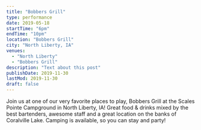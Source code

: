 ```yaml
---
title: "Bobbers Grill"
type: performance
date: 2019-05-18
startTime: "6pm"
endTime: "10pm"
location: "Bobbers Grill"
city: "North Liberty, IA"
venues:
  - "North Liberty"
  - "Bobbers Grill"
description: "Text about this post"
publishDate: 2019-11-30
lastMod: 2019-11-30
draft: false
---
```

Join us at one of our very favorite places to play, Bobbers Grill at the Scales Pointe Campground in North Liberty, IA! Great food & drinks mixed by the best bartenders, awesome staff and a great location on the banks of Coralville Lake. Camping is available, so you can stay and party!
